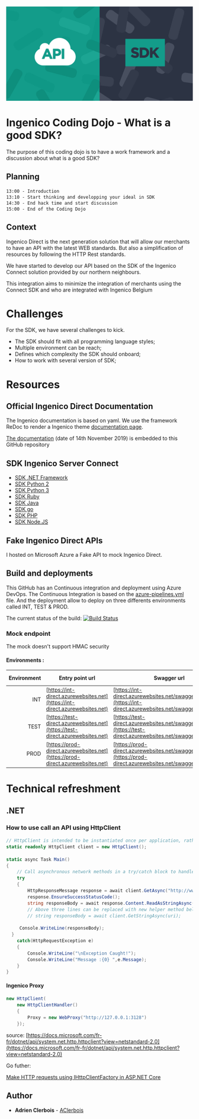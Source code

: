 ![logo](resources/logo.jpg)

# Ingenico Coding Dojo - What is a good SDK?

The purpose of this coding dojo is to have a work framework and a discussion about what is a good SDK? 

## Planning

```
13:00 - Introduction
13:10 - Start thinking and developping your ideal in SDK
14:30 - End hack time and start discussion
15:00 - End of the Coding Dojo 
```

## Context

Ingenico Direct is the next generation solution that will allow our merchants to have an API with the latest WEB standards. But also a simplification of resources by following the HTTP Rest standards.

We have started to develop our API based on the SDK of the Ingenico Connect solution provided by our northern neighbours. 

This integration aims to minimize the integration of merchants using the Connect SDK and who are integrated with Ingenico Belgium

# Challenges

For the SDK, we have several challenges to kick.

- The SDK should fit with all programming language styles;
- Multiple environment can be reach;
- Defines which complexity the SDK should onboard;
- How to work with several version of SDK;

# Resources

## Official Ingenico Direct Documentation

The Ingenico documentation is based on yaml. We use the framework ReDoc to render a Ingenico theme [documentation page](https://support.direct.ingenico.com/documentation/api/reference/index.html#tag/Payments).

[The documentation](contract-definition.yaml) (date of 14th November 2019) is embedded to this GitHub repository 


## SDK Ingenico Server Connect

* [SDK .NET Framework](https://github.com/Ingenico-ePayments/connect-sdk-dotnet)
* [SDK Python 2](https://github.com/Ingenico-ePayments/connect-sdk-python2)
* [SDK Python 3](https://github.com/Ingenico-ePayments/connect-sdk-python3)
* [SDK Ruby](https://github.com/Ingenico-ePayments/connect-sdk-ruby)
* [SDK Java](https://github.com/Ingenico-ePayments/connect-sdk-java)
* [SDK go](https://github.com/Ingenico-ePayments/connect-sdk-go)
* [SDK PHP](https://github.com/Ingenico-ePayments/connect-sdk-php)
* [SDK Node.JS](https://github.com/Ingenico-ePayments/connect-sdk-nodejs)


## Fake Ingenico Direct APIs

I hosted on Microsoft Azure a Fake API to mock Ingenico Direct. 

## Build and deployments

This GitHub has an Continuous integration and deployment using Azure DevOps. The Continuous Integration is based on the [azure-pipelines.yml](azure-pipelines.yml) file. And the deployment allow to deploy on three differents environments called INT, TEST & PROD.

The current status of the build: [![Build Status](https://dev.azure.com/aclerbois-sandbox/ingenico-sdk-fake-direct/_apis/build/status/AClerbois.ingenico-sdk-coding-dojo?branchName=master)](https://dev.azure.com/aclerbois-sandbox/ingenico-sdk-fake-direct/_build/latest?definitionId=11&branchName=master)

### Mock endpoint 

The mock doesn't support HMAC security

#### Environments : 
| Environment   | Entry point url | Swagger url | Deployment Badge |
| -------------:|---------------| -----------|------|
| INT |[https://int-direct.azurewebsites.net](https://int-direct.azurewebsites.net) |[https://int-direct.azurewebsites.net/swagger/index.html](https://int-direct.azurewebsites.net/swagger/index.html)|![Badge INT](https://vsrm.dev.azure.com/aclerbois-sandbox/_apis/public/Release/badge/72d84593-ab89-4fdd-87e7-a2288b333949/1/1)|
| TEST |[https://test-direct.azurewebsites.net](https://test-direct.azurewebsites.net) |[https://test-direct.azurewebsites.net/swagger/index.html](https://test-direct.azurewebsites.net/swagger/index.html)|![Badge TEST](https://vsrm.dev.azure.com/aclerbois-sandbox/_apis/public/Release/badge/72d84593-ab89-4fdd-87e7-a2288b333949/1/2)|
| PROD |[https://prod-direct.azurewebsites.net](https://prod-direct.azurewebsites.net) |[https://prod-direct.azurewebsites.net/swagger/index.html](https://prod-direct.azurewebsites.net/swagger/index.html)|![Badge PROD](https://vsrm.dev.azure.com/aclerbois-sandbox/_apis/public/Release/badge/72d84593-ab89-4fdd-87e7-a2288b333949/1/3)|

### 

# Technical refreshment 

## .NET 

### How to use call an API using HttpClient

```csharp
// HttpClient is intended to be instantiated once per application, rather than per-use. See Remarks.
static readonly HttpClient client = new HttpClient();
 
static async Task Main()
{
    // Call asynchronous network methods in a try/catch block to handle exceptions.
    try	
    {
        HttpResponseMessage response = await client.GetAsync("http://www.contoso.com/");
        response.EnsureSuccessStatusCode();
        string responseBody = await response.Content.ReadAsStringAsync();
        // Above three lines can be replaced with new helper method below
        // string responseBody = await client.GetStringAsync(uri);

     Console.WriteLine(responseBody);
  }  
    catch(HttpRequestException e)
    {
        Console.WriteLine("\nException Caught!");	
        Console.WriteLine("Message :{0} ",e.Message);
    }
}
```

#### Ingenico Proxy
```csharp
new HttpClient(
    new HttpClientHandler()
    {
        Proxy = new WebProxy("http://127.0.0.1:3128")
    });
```


source: [https://docs.microsoft.com/fr-fr/dotnet/api/system.net.http.httpclient?view=netstandard-2.0](https://docs.microsoft.com/fr-fr/dotnet/api/system.net.http.httpclient?view=netstandard-2.0)

Go futher: 

[Make HTTP requests using IHttpClientFactory in ASP.NET Core](https://docs.microsoft.com/en-us/aspnet/core/fundamentals/http-requests?view=aspnetcore-3.0)

## Author

* **Adrien Clerbois** - [AClerbois](https://github.com/AClerbois)

